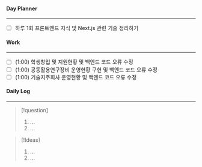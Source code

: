 
#### Day Planner
---
- [ ] 하루 1회 프론트엔드 지식 및 Next.js 관련 기술 정리하기


#### Work
---
- [ ] (1:00) 학생창업 및 지원현황 및 백엔드 코드 오류 수정
- [ ] (1:00) 공동활용연구장비 운영현황 구현 및 백엔드 코드 오류 수정
- [ ] (1:00) 기술지주회사 운영현황 및 백엔드 코드 오류 수정

#### Daily Log
---
> [!question]
> 1. ...
> 2. ...

> [!Ideas]
> 1. ...
> 2. ...




